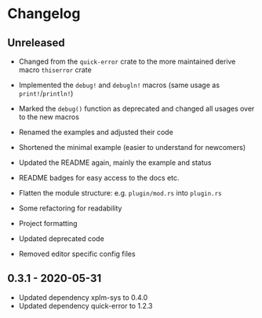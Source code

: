 # Changelog

## Unreleased

* Changed from the `quick-error` crate to the more maintained derive macro `thiserror` crate
* Implemented the `debug!` and `debugln!` macros (same usage as `print!`/`println!`)
* Marked the `debug()` function as deprecated and changed all usages over to the new macros
* Renamed the examples and adjusted their code
* Shortened the minimal example (easier to understand for newcomers)
* Updated the README again, mainly the example and status

  
* README badges for easy access to the docs etc.
* Flatten the module structure: e.g. `plugin/mod.rs` into `plugin.rs`  
* Some refactoring for readability
* Project formatting  
* Updated deprecated code
* Removed editor specific config files

## 0.3.1 - 2020-05-31

* Updated dependency xplm-sys to 0.4.0
* Updated dependency quick-error to 1.2.3
